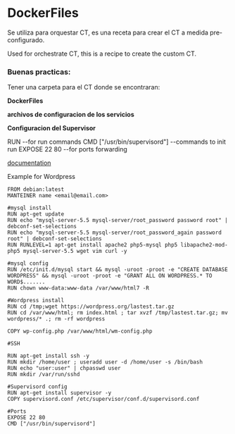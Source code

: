 # DockerFiles

Se utiliza para orquestar CT, es una receta para crear el CT a medida pre-configurado.

Used for orchestrate CT, this is a recipe to create the custom CT.

### Buenas practicas:

Tener una carpeta para el CT donde se encontraran:

**DockerFiles**

**archivos de configuracion de los servicios**

**Configuracion del Supervisor**


RUN   --for run commands
CMD ["/usr/bin/supervisord"]   --commands to init run
EXPOSE 22 80    --for ports forwarding 

[documentation](https://docs.docker.com/engine/reference/builder/)

Example for Wordpress

```
FROM debian:latest
MANTEINER name <email@email.com>

#mysql install
RUN apt-get update
RUN echo "mysql-server-5.5 mysql-server/root_password password root" | debconf-set-selections
RUN echo "mysql-server-5.5 mysql-server/root_password_again password root" | debconf-set-selections
RUN RUNLEVEL=1 apt-get install apache2 php5-mysql php5 libapache2-mod-php5 mysql-server-5.5 wget vim curl -y

#mysql config
RUN /etc/init.d/mysql start && mysql -uroot -proot -e "CREATE DATABASE WORDPRESS" && mysql -uroot -proot -e "GRANT ALL ON WORDPRESS.* TO WORD$.......
RUN chown www-data:www-data /var/www/html7 -R

#Wordpress install
RUN cd /tmp;wget https://wordpress.org/lastest.tar.gz
RUN cd /var/www/html; rm index.html ; tar xvzf /tmp/lastest.tar.gz; mv wordpress/* .; rm -rf wordpress

COPY wp-config.php /var/www/html/wm-config.php

#SSH

RUN apt-get install ssh -y
RUN mkdir /home/user ; useradd user -d /home/user -s /bin/bash
RUN echo "user:user" | chpasswd user
RUN mkdir /var/run/sshd

#Supervisord config
RUN apt-get install supervisor -y
COPY supervisord.conf /etc/supervisor/conf.d/supervisord.conf

#Ports
EXPOSE 22 80
CMD ["/usr/bin/supervisord"]
```
